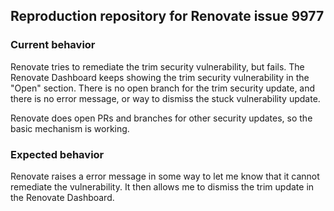 ## Reproduction repository for Renovate issue 9977

### Current behavior

Renovate tries to remediate the trim security vulnerability, but fails.
The Renovate Dashboard keeps showing the trim security vulnerability in the "Open" section.
There is no open branch for the trim security update, and there is no error message, or way to dismiss the stuck vulnerability update.

Renovate does open PRs and branches for other security updates, so the basic mechanism is working.

### Expected behavior

Renovate raises a error message in some way to let me know that it cannot remediate the vulnerability.
It then allows me to dismiss the trim update in the Renovate Dashboard.
